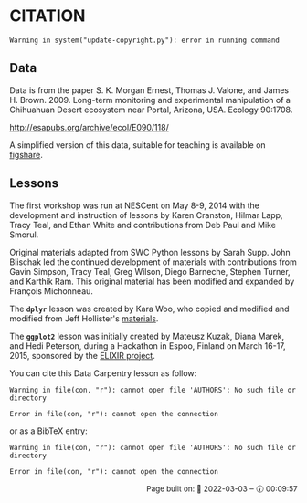 # CITATION


```{.warning}
Warning in system("update-copyright.py"): error in running command
```


## Data

Data is from the paper S. K. Morgan Ernest, Thomas J. Valone, and James
H. Brown. 2009. Long-term monitoring and experimental manipulation of a
Chihuahuan Desert ecosystem near Portal, Arizona, USA. Ecology 90:1708.

http://esapubs.org/archive/ecol/E090/118/

A simplified version of this data, suitable for teaching is available on
[figshare](https://doi.org/10.6084/m9.figshare.1314459.v5).


## Lessons

The first workshop was run at NESCent on May 8-9, 2014 with the development and
instruction of lessons by Karen Cranston, Hilmar Lapp, Tracy Teal, and Ethan
White and contributions from Deb Paul and Mike Smorul.

Original materials adapted from SWC Python lessons by Sarah Supp. John Blischak
led the continued development of materials with contributions from Gavin
Simpson, Tracy Teal, Greg Wilson, Diego Barneche, Stephen Turner, and Karthik
Ram. This original material has been modified and expanded by François
Michonneau.

The **`dplyr`** lesson was created by Kara Woo, who copied and modified and
modified from Jeff
Hollister's [materials](https://usepa.github.io/introR/2015/01/14/03-Clean/).

The **`ggplot2`** lesson was initially created by Mateusz Kuzak, Diana Marek,
and Hedi Peterson, during a Hackathon in Espoo, Finland on March 16-17, 2015,
sponsored by the [ELIXIR project](https://elixir-europe.org/).

You can cite this Data Carpentry lesson as follow:



```{.warning}
Warning in file(con, "r"): cannot open file 'AUTHORS': No such file or directory
```

```{.error}
Error in file(con, "r"): cannot open the connection
```

or as a BibTeX entry:



```{.warning}
Warning in file(con, "r"): cannot open file 'AUTHORS': No such file or directory
```

```{.error}
Error in file(con, "r"): cannot open the connection
```




<p style="text-align: right; font-size: small;">Page built on: 📆 2022-03-03 ‒ 🕢 00:09:57</p>
